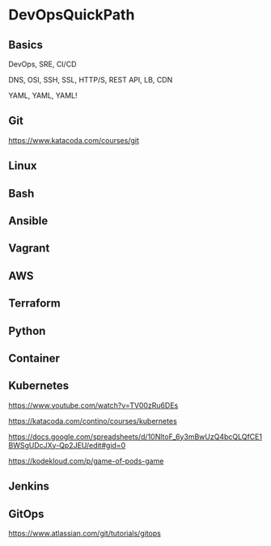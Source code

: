 # DevOpsQuickPath


## Basics
DevOps, SRE, CI/CD

DNS, OSI, SSH, SSL, HTTP/S, REST API, LB, CDN

YAML, YAML, YAML!

## Git
https://www.katacoda.com/courses/git

## Linux

## Bash

## Ansible

## Vagrant

## AWS

## Terraform

## Python

## Container

## Kubernetes
https://www.youtube.com/watch?v=TV00zRu6DEs

https://katacoda.com/contino/courses/kubernetes

https://docs.google.com/spreadsheets/d/10NltoF_6y3mBwUzQ4bcQLQfCE1BWSgUDcJXy-Qp2JEU/edit#gid=0

https://kodekloud.com/p/game-of-pods-game

## Jenkins

## GitOps
https://www.atlassian.com/git/tutorials/gitops

